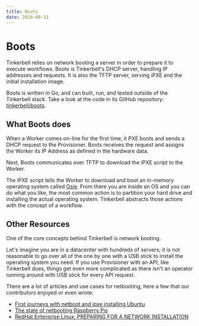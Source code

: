 ```yaml
---
title: Boots
date: 2020-08-31
---
```


# Boots

Tinkerbell relies on network booting a server in order to prepare it to execute workflows. Boots is Tinkerbell's DHCP server, handling IP addresses and requests. It is also the TFTP server, serving iPXE and the initial installation image.

Boots is written in Go, and can built, run, and tested outside of the Tinkerbell stack. Take a look at the code in its GitHub repository: [tinkerbell/boots](https://github.com/tinkerbell/boots).

## What Boots does

When a Worker comes on-line for the first time, it PXE boots and sends a DHCP request to the Provisioner. Boots receives the request and assigns the Worker its IP Address as defined in the hardware data.

Next, Boots communicates over TFTP to download the iPXE script to the Worker.

The iPXE script tells the Worker to download and boot an in-memory operating system called [Osie](/services/osie). From there you are inside an OS and you can do what you like, the most common action is to partition your hard drive and installing the actual operating system. Tinkerbell abstracts those actions with the concept of a workflow.

## Other Resources

One of the core concepts behind Tinkerbell is network booting.

Let's imagine you are in a datacenter with hundreds of servers; it is not reasonable to go over all of the one by one with a USB stick to install the operating system you need. If you use Provisioner with an API, like Tinkerbell does, things get even more complicated as there isn't an operator running around with USB stick for every API request.

There are a lot of articles and use cases for netbooting, here a few that our contributors enjoyed or even wrote:

- [First journeys with netboot and ipxe installing Ubuntu](https://gianarb.it/blog/first-journeys-with-netboot-ipxe)
- [The state of netbooting Raspberry Pis](https://blog.alexellis.io/the-state-of-netbooting-raspberry-pi/)
- [RedHat Enterprise Linux: PREPARING FOR A NETWORK INSTALLATION](https://access.redhat.com/documentation/en-us/red_hat_enterprise_linux/7/html/installation_guide/chap-installation-server-setup)
